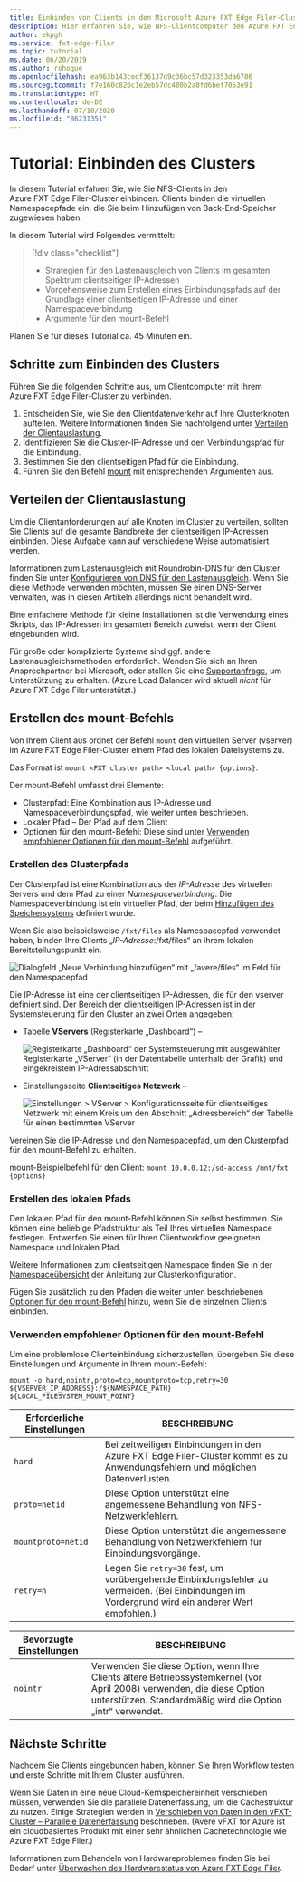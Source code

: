 ```yaml
---
title: Einbinden von Clients in den Microsoft Azure FXT Edge Filer-Cluster
description: Hier erfahren Sie, wie NFS-Clientcomputer den Azure FXT Edge Filer-Hybridspeichercache einbinden können.
author: ekpgh
ms.service: fxt-edge-filer
ms.topic: tutorial
ms.date: 06/20/2019
ms.author: rohogue
ms.openlocfilehash: ea963b143cedf36137d9c36bc57d323353da6786
ms.sourcegitcommit: f7e160c820c1e2eb57dc480b2a8fd6bef7053e91
ms.translationtype: HT
ms.contentlocale: de-DE
ms.lasthandoff: 07/10/2020
ms.locfileid: "86231351"
---
```

# <a name="tutorial-mount-the-cluster"></a>Tutorial: Einbinden des Clusters

In diesem Tutorial erfahren Sie, wie Sie NFS-Clients in den Azure FXT Edge Filer-Cluster einbinden. Clients binden die virtuellen Namespacepfade ein, die Sie beim Hinzufügen von Back-End-Speicher zugewiesen haben.

In diesem Tutorial wird Folgendes vermittelt:

> [!div class="checklist"]
> * Strategien für den Lastenausgleich von Clients im gesamten Spektrum clientseitiger IP-Adressen
> * Vorgehensweise zum Erstellen eines Einbindungspfads auf der Grundlage einer clientseitigen IP-Adresse und einer Namespaceverbindung
> * Argumente für den mount-Befehl

Planen Sie für dieses Tutorial ca. 45 Minuten ein.

## <a name="steps-to-mount-the-cluster"></a>Schritte zum Einbinden des Clusters

Führen Sie die folgenden Schritte aus, um Clientcomputer mit Ihrem Azure FXT Edge Filer-Cluster zu verbinden.

1. Entscheiden Sie, wie Sie den Clientdatenverkehr auf Ihre Clusterknoten aufteilen. Weitere Informationen finden Sie nachfolgend unter [Verteilen der Clientauslastung](#balance-client-load).
1. Identifizieren Sie die Cluster-IP-Adresse und den Verbindungspfad für die Einbindung.
1. Bestimmen Sie den clientseitigen Pfad für die Einbindung.
1. Führen Sie den Befehl [mount](#use-recommended-mount-command-options) mit entsprechenden Argumenten aus.

## <a name="balance-client-load"></a>Verteilen der Clientauslastung

Um die Clientanforderungen auf alle Knoten im Cluster zu verteilen, sollten Sie Clients auf die gesamte Bandbreite der clientseitigen IP-Adressen einbinden. Diese Aufgabe kann auf verschiedene Weise automatisiert werden.

Informationen zum Lastenausgleich mit Roundrobin-DNS für den Cluster finden Sie unter [Konfigurieren von DNS für den Lastenausgleich](fxt-configure-network.md#configure-dns-for-load-balancing). Wenn Sie diese Methode verwenden möchten, müssen Sie einen DNS-Server verwalten, was in diesen Artikeln allerdings nicht behandelt wird.

Eine einfachere Methode für kleine Installationen ist die Verwendung eines Skripts, das IP-Adressen im gesamten Bereich zuweist, wenn der Client eingebunden wird.

Für große oder komplizierte Systeme sind ggf. andere Lastenausgleichsmethoden erforderlich. Wenden Sie sich an Ihren Ansprechpartner bei Microsoft, oder stellen Sie eine [Supportanfrage](fxt-support-ticket.md), um Unterstützung zu erhalten. (Azure Load Balancer wird aktuell *nicht* für Azure FXT Edge Filer unterstützt.)

## <a name="create-the-mount-command"></a>Erstellen des mount-Befehls

Von Ihrem Client aus ordnet der Befehl ``mount`` den virtuellen Server (vserver) im Azure FXT Edge Filer-Cluster einem Pfad des lokalen Dateisystems zu.

Das Format ist ``mount <FXT cluster path> <local path> {options}``.

Der mount-Befehl umfasst drei Elemente:

* Clusterpfad: Eine Kombination aus IP-Adresse und Namespaceverbindungspfad, wie weiter unten beschrieben.
* Lokaler Pfad – Der Pfad auf dem Client
* Optionen für den mount-Befehl: Diese sind unter [Verwenden empfohlener Optionen für den mount-Befehl](#use-recommended-mount-command-options) aufgeführt.

### <a name="create-the-cluster-path"></a>Erstellen des Clusterpfads

Der Clusterpfad ist eine Kombination aus der *IP-Adresse* des virtuellen Servers und dem Pfad zu einer *Namespaceverbindung*. Die Namespaceverbindung ist ein virtueller Pfad, der beim [Hinzufügen des Speichersystems](fxt-add-storage.md#create-a-junction) definiert wurde.

Wenn Sie also beispielsweise ``/fxt/files`` als Namespacepfad verwendet haben, binden Ihre Clients „*IP-Adresse*:/fxt/files“ an ihrem lokalen Bereitstellungspunkt ein.

![Dialogfeld „Neue Verbindung hinzufügen“ mit „/avere/files“ im Feld für den Namespacepfad](media/fxt-mount/fxt-junction-example.png)

Die IP-Adresse ist eine der clientseitigen IP-Adressen, die für den vserver definiert sind. Der Bereich der clientseitigen IP-Adressen ist in der Systemsteuerung für den Cluster an zwei Orten angegeben:

* Tabelle **VServers** (Registerkarte „Dashboard“) –

  ![Registerkarte „Dashboard“ der Systemsteuerung mit ausgewählter Registerkarte „VServer“ (in der Datentabelle unterhalb der Grafik) und eingekreistem IP-Adressabschnitt](media/fxt-mount/fxt-ip-addresses-dashboard.png)

* Einstellungsseite **Clientseitiges Netzwerk** –

  ![Einstellungen > VServer > Konfigurationsseite für clientseitiges Netzwerk mit einem Kreis um den Abschnitt „Adressbereich“ der Tabelle für einen bestimmten VServer](media/fxt-mount/fxt-ip-addresses-settings.png)

Vereinen Sie die IP-Adresse und den Namespacepfad, um den Clusterpfad für den mount-Befehl zu erhalten.

mount-Beispielbefehl für den Client: ``mount 10.0.0.12:/sd-access /mnt/fxt {options}``

### <a name="create-the-local-path"></a>Erstellen des lokalen Pfads

Den lokalen Pfad für den mount-Befehl können Sie selbst bestimmen. Sie können eine beliebige Pfadstruktur als Teil Ihres virtuellen Namespace festlegen. Entwerfen Sie einen für Ihren Clientworkflow geeigneten Namespace und lokalen Pfad.

Weitere Informationen zum clientseitigen Namespace finden Sie in der [Namespaceübersicht](https://azure.github.io/Avere/legacy/ops_guide/4_7/html/gns_overview.html) der Anleitung zur Clusterkonfiguration.

Fügen Sie zusätzlich zu den Pfaden die weiter unten beschriebenen [Optionen für den mount-Befehl](#use-recommended-mount-command-options) hinzu, wenn Sie die einzelnen Clients einbinden.

### <a name="use-recommended-mount-command-options"></a>Verwenden empfohlener Optionen für den mount-Befehl

Um eine problemlose Clienteinbindung sicherzustellen, übergeben Sie diese Einstellungen und Argumente in Ihrem mount-Befehl:

``mount -o hard,nointr,proto=tcp,mountproto=tcp,retry=30 ${VSERVER_IP_ADDRESS}:/${NAMESPACE_PATH} ${LOCAL_FILESYSTEM_MOUNT_POINT}``

| Erforderliche Einstellungen | BESCHREIBUNG |
--- | ---
``hard`` | Bei zeitweiligen Einbindungen in den Azure FXT Edge Filer-Cluster kommt es zu Anwendungsfehlern und möglichen Datenverlusten.
``proto=netid`` | Diese Option unterstützt eine angemessene Behandlung von NFS-Netzwerkfehlern.
``mountproto=netid`` | Diese Option unterstützt die angemessene Behandlung von Netzwerkfehlern für Einbindungsvorgänge.
``retry=n`` | Legen Sie ``retry=30`` fest, um vorübergehende Einbindungsfehler zu vermeiden. (Bei Einbindungen im Vordergrund wird ein anderer Wert empfohlen.)

| Bevorzugte Einstellungen  | BESCHREIBUNG |
--- | ---
``nointr``            | Verwenden Sie diese Option, wenn Ihre Clients ältere Betriebssystemkernel (vor April 2008) verwenden, die diese Option unterstützen. Standardmäßig wird die Option „intr“ verwendet.

## <a name="next-steps"></a>Nächste Schritte

Nachdem Sie Clients eingebunden haben, können Sie Ihren Workflow testen und erste Schritte mit Ihrem Cluster ausführen.

Wenn Sie Daten in eine neue Cloud-Kernspeichereinheit verschieben müssen, verwenden Sie die parallele Datenerfassung, um die Cachestruktur zu nutzen. Einige Strategien werden in [Verschieben von Daten in den vFXT-Cluster – Parallele Datenerfassung](https://docs.microsoft.com/azure/avere-vfxt/avere-vfxt-data-ingest) beschrieben. (Avere vFXT for Azure ist ein cloudbasiertes Produkt mit einer sehr ähnlichen Cachetechnologie wie Azure FXT Edge Filer.)

Informationen zum Behandeln von Hardwareproblemen finden Sie bei Bedarf unter [Überwachen des Hardwarestatus von Azure FXT Edge Filer](fxt-monitor.md).
